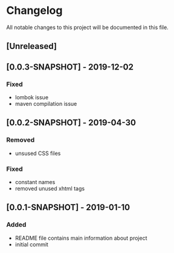 # Changelog
All notable changes to this project will be documented in this file.

## [Unreleased]

## [0.0.3-SNAPSHOT] - 2019-12-02
### Fixed
- lombok issue
- maven compilation issue

## [0.0.2-SNAPSHOT] - 2019-04-30
### Removed
- unsused CSS files 
### Fixed
- constant names
- removed unused xhtml tags

## [0.0.1-SNAPSHOT] - 2019-01-10
### Added
- README file contains main information about project
- initial commit 